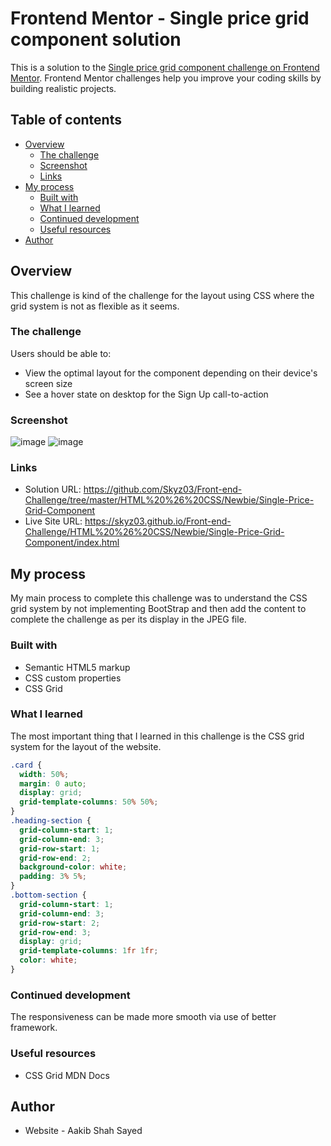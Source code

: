 # Frontend Mentor - Single price grid component solution

This is a solution to the [Single price grid component challenge on Frontend Mentor](https://www.frontendmentor.io/challenges/single-price-grid-component-5ce41129d0ff452fec5abbbc). Frontend Mentor challenges help you improve your coding skills by building realistic projects. 

## Table of contents

- [Overview](#overview)
  - [The challenge](#the-challenge)
  - [Screenshot](#screenshot)
  - [Links](#links)
- [My process](#my-process)
  - [Built with](#built-with)
  - [What I learned](#what-i-learned)
  - [Continued development](#continued-development)
  - [Useful resources](#useful-resources)
- [Author](#author)

## Overview
This challenge is kind of the challenge for the layout using CSS where the grid system is not as flexible as it seems.

### The challenge

Users should be able to:

- View the optimal layout for the component depending on their device's screen size
- See a hover state on desktop for the Sign Up call-to-action

### Screenshot

![image](https://user-images.githubusercontent.com/42742924/119525051-e84fef80-bd9d-11eb-8fc2-332f6ffee0b6.png)
![image](https://user-images.githubusercontent.com/42742924/119530802-12f07700-bda3-11eb-94b5-f2a235644935.png)

### Links

- Solution URL: https://github.com/Skyz03/Front-end-Challenge/tree/master/HTML%20%26%20CSS/Newbie/Single-Price-Grid-Component
- Live Site URL: https://skyz03.github.io/Front-end-Challenge/HTML%20%26%20CSS/Newbie/Single-Price-Grid-Component/index.html

## My process
My main process to complete this challenge was to understand the CSS grid system by not implementing BootStrap and then add the content to complete the challenge as per its display in the JPEG file.


### Built with

- Semantic HTML5 markup
- CSS custom properties
- CSS Grid

### What I learned

The most important thing that I learned in this challenge is the CSS grid system for the layout of the website.



```css
.card {
  width: 50%;
  margin: 0 auto;
  display: grid;
  grid-template-columns: 50% 50%;
}
.heading-section {
  grid-column-start: 1;
  grid-column-end: 3;
  grid-row-start: 1;
  grid-row-end: 2;
  background-color: white;
  padding: 3% 5%;
}
.bottom-section {
  grid-column-start: 1;
  grid-column-end: 3;
  grid-row-start: 2;
  grid-row-end: 3;
  display: grid;
  grid-template-columns: 1fr 1fr;
  color: white;
}
```

### Continued development

The responsiveness can be made more smooth via use of better framework.

### Useful resources

- CSS Grid MDN Docs


## Author

- Website - Aakib Shah Sayed
